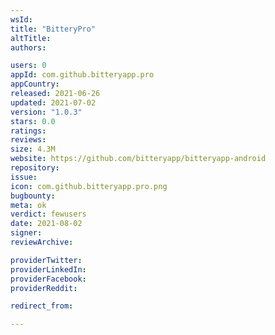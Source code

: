 ```yaml
---
wsId: 
title: "BitteryPro"
altTitle: 
authors:

users: 0
appId: com.github.bitteryapp.pro
appCountry: 
released: 2021-06-26
updated: 2021-07-02
version: "1.0.3"
stars: 0.0
ratings: 
reviews: 
size: 4.3M
website: https://github.com/bitteryapp/bitteryapp-android
repository: 
issue: 
icon: com.github.bitteryapp.pro.png
bugbounty: 
meta: ok
verdict: fewusers
date: 2021-08-02
signer: 
reviewArchive:

providerTwitter: 
providerLinkedIn: 
providerFacebook: 
providerReddit: 

redirect_from:

---
```


